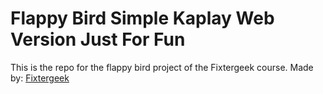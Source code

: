 # Flappy Bird Simple Kaplay Web Version Just For Fun

This is the repo for the flappy bird project of the Fixtergeek course.
Made by: [Fixtergeek](https://www.fixtergeek.com)
